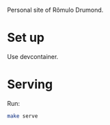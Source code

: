 Personal site of Rômulo Drumond.

# Set up

Use devcontainer.

# Serving

Run:
```bash
make serve
```
